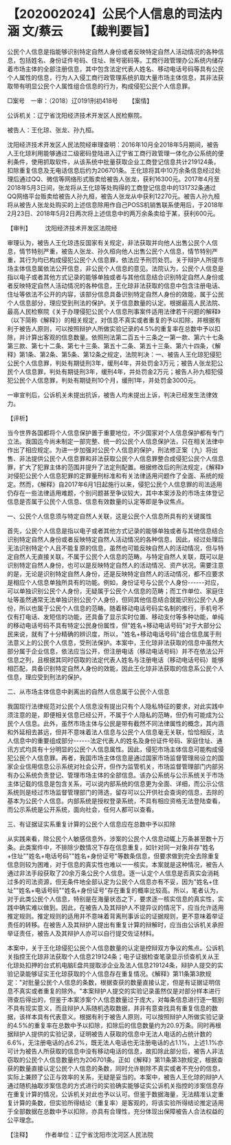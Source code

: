 # 【202002024】公民个人信息的司法内涵 文/蔡云 　　【裁判要旨】

公民个人信息是指能够识别特定自然人身份或者反映特定自然人活动情况的各种信息，包括姓名、身份证件号码、住址、账号密码等。工商行政管理办公系统内储存着市场主体的全部注册信息，其中包含法定代表人姓名、移动电话号码等具有公民个人属性的信息，行为人入侵工商行政管理系统扒取大量市场主体信息，其非法获取带有明显公民个人属性组合信息的行为，构成侵犯公民个人信息罪。

□案号　一审：（2018）辽0191刑初418号 　　【案情】

公诉机关：辽宁省沈阳经济技术开发区人民检察院。

被告人：王化琼、张龙、孙九桓。

沈阳经济技术开发区人民法院经审理查明：2016年10月全2018年5月期间，被告人王化琼利用能够通过二级密码登陆进入辽宁省工商行政管理一体化办公系统的便利条件，使用抓取软件，从该系统中批量获取企业工商登记信息共计219124条，扣除重复信息及无电话信息后约为206701条。王化琼将其中10万余条信息经过处理后通过QQ、微信等网络形式贩卖给被告人张龙，获利16300元。2017年4月至2018年5月3日间，张龙将从王化琼等处购得的工商登记信息中的131732条通过QQ网络平台贩卖给被告人孙九桓，被告人张龙从中获利12270元。被告人孙九桓将从被告人张龙处购买的上述信息除用作自己POSS机销售联系使用后，于2018年2月23日、2018年5月2日两次将上述信息中的两万余条卖给于某，获利600元。

【审判】 　　沈阳经济技术开发区法院经

审理认为，被告人王化琼违反国家有关规定，非法获取并向他人出售公民个人信息，情节特别严重，被告人张龙、孙久桓向他人出售公民个人信息，情节特别严重，其行为均已构成侵犯公民个人信息罪，依法应予刑罚处罚。关于辩护人所提市场主体信息属依法公开信息，非公民个人信息的意见。法院认为，公民个人信息是指以电子或者其他方式记录的能够单独或者与其他信息结合识别特定自然人身份或者反映特定自然人活动情况的各种信息，王化琼非法获取的信息中包含注册电话、住址等依法不公开的内容，该部分信息具备识别特定自然人身份的效能，属于公民个人信息部分，理应受到刑法的保护。关于信息数量的认定。根据最高人民法院、最高人民检察院《关于办理侵犯公民个人信息刑事案件适用法律若干问题的解释》（以下简称《解释》）的相关规定，对信息不真实或者重复的予以扣除，并根据有利于被告人原则，可以按照辩护人所做实验记录的4.5%的重复率在总数中予以扣除，并计算出客观的信息数量。依照刑法第二百五十三条之一第一款、第六十七条第三款、第七十二条、第七十三条、第五十二条、第五十三条、第六十四条，《解释》第1条、第2条、第5条、第12条之规定，法院判决：一、被告人王化琼犯侵犯公民个人信息罪，判处有期徒刑3年，缓刑4年，并处罚金3万元；被告人张龙犯公民个人信息罪，判处有期徒刑3年，缓刑4年，并处罚金2万元；被告人孙九桓犯侵犯公民个人信息罪，判处有期徒刑10个月，缓刑1年，并处罚金3000元。

一审宣判后，公诉机关未提出抗诉，被告人均未提出上诉，判决已经发生法律效力。

【评析】

当今世界各国都将个人信息保护置于重要地位，不少国家对个人信息保护都有专门立法。我国迄今尚未制定一部完整、统一的公民个人信息保护法，只在相关法律中作出了相应规定。为进一步加强对公民个人信息的保护，刑法修正案（九）将出售、非法提供公民个人信息罪和非法获取公民个人信息罪整合成侵犯公民个人信息罪，扩大了犯罪主体的范围并提升了法定刑配置。根据修改后的刑法规定，《解释》对侵犯公民个人信息犯罪的定罪量刑标准和有关法律适用问题作了全面、系统的规定。然而，《解释》自2017年6月1日起施行以来，侵犯公民个人信息罪的司法适用仍存在一些法律适用难题，个别问题甚至争议较大，其中本案涉及的市场主体登记信息是否属于公民个人信息、信息有效数量的认定等即是争议焦点。

一、公民个人信息须与特定自然人关联，这是公民个人信息所具有的关键属性

首先，公民个人信息是指以电子或者其他方式记录的能够单独或者与其他信息结合识别特定自然人身份或者反映特定自然人活动情况的各种信息，因此，经过处理后无法识别特定个人且不能复原的信息，虽然也可能反映自然人的活动情况，但与特定自然人无直接关联，不属于公民个人信息的范畴。与特定自然人关联，既可以是识别特定自然人身份，也可以是反映特定自然人的活动情况、资产状况。需要注意的是，无论是识别特定自然人身份，还是反映特定自然人的活动情况，都不应要求是相应个人信息单独所具有的功能。例如，身份证号与公民个人身份------对应，可以单独识别公民个人身份，无疑属于公民个人信息的范畴；而工作单位、家庭住址等虽然通常无法单独识别公民个人身份，但同其他信息结合就能识别公民个人身份，所以也属于公民个人信息的范畴。随着移动电话号码实名制的推行，手机号不仅有打电话、发短信的功能，还具备了显示实时位置、移动支付等多种功能，单纯的移动电话号码不具有特定公民身份属性，但"姓名+移动电话号码"对于大部分公民来说，就有了十分精确的辨识度，所以，"姓名+移动电话号码"组合信息属于刑法意义上的公民个人信息，受刑法保护。本案中，王化琼非法获取的信息中虽然大部分属于企业信息，依法应当公开，但注册电话（移动电话号码）并不在依法公开信息之列，且根据其同时窃取的法定代表人姓名与注册电话（移动电话号码）能够相匹配，具备识别特定自然人身份的效能，因此王化琼非法获取的信息系公民个人信息，理应受到刑法的保护。

二、从市场主体信息中剥离出的自然人信息属于公民个人信息

我国现行法律规范对公民个人信息没有提出只有个人隐私特征的要求，对此实践中须注意的是，即便相关信息已经公开，不属于个人隐私的范畴，但仍有可能成为公民个人信息。此外，虽然市场主体与公民是带有截然不同法律属性的概念，其内涵和外延相去甚远，但并不意味着法人信息与公民个人信息毫无关联，恰恰相反，法人信息中的重要组成部分------法定代表人的姓名及身份证件号码、家庭住址、通讯方式均具有十分明显的公民个人信息属性。因此，侵犯市场主体信息可能构成侵犯公民个人信息罪。再者，我国市场主体信息是通过国家市场监督管理局设立的国家企业信用信息公示系统对社会公开，但作为监管机关，市场监督管理部门内部另有办公系统负责登记、管理市场主体的全部信息。该办公系统与公示系统关于市场主体记载的信息是包含关系，可以说内部系统的信息更为全面、详细，而公示公信系统则是经过市场监督管理部门的筛选，留存可以公开供社会查询的信息，去除的基本为公民个人信息。内部系统是授权登录系统，不具有相应资格无法登陆查看，而公示系统是公开系统，面向社会，任何人都可以查看。

三、有证据证实系重复计算的公民个人信息应在总数中予以扣除

从实践来看，除公民个人敏感信息外，涉案的公民个人信息动辄上万条甚至数十万条。此类案件中，不排除少数情况下存在信息重复，如针对同一对象并存"姓名+住址""姓名+电话号码""姓名+身份证号"等数条信息，但要求做到完全去除重复信息则较为困难，对于信息的真实性也难以一一核实。本案就是这种情况，被告人通过非法手段获取了20余万条公民个人信息。逐一认定个人信息是否真实会消耗过多的司法资源，但无条件地全部认定为公民个人信息亦有不妥，因为"姓名+住址""姓名+电话号码""姓名+身份证号"存在重复的概率比较高。所以，笔者认为，对于此类公民个人信息，特别是在海量状态之下，要求逐一核实信息的真实性，实践中确实难以做到。因此，在被告人及其辩护人不提异议的情况下，应当允许适用推定规则。推定规则的适用并不意味着背离刑事诉讼的证据规则，更不意味着举证责任的转移。在被告人及其辩护人提出有重复计算的辩解时，应当由公诉机关承担举证责任，被告人及其辩护人亦可以自行提交佐证材料。

本案中，关于王化琼侵犯公民个人信息数量的认定是控辩双方争议的焦点。公诉机关指控王化琼非法获取个人信息219124条；电子证据检查笔录显示侦查机关从王化琼处扣押的台式机电脑E盘共提取涉企业及法人信息219124条，辩护人提交的实验记录能够证实王化琼获取的个人信息存在重复情况。《解释》第11条第3款规定："对批量公民个人信息的条数，根据查获的数量直接认定，但是有证据证明信息不真实或者重复的除外。"本案辩护人提交的实验记录虽然仅是对部分样本进行筛查后得出的，但鉴于本案涉案个人信息数量过于庞大，对每条信息进行逐一甄别不具有现实意义，而且辩护人系随机选取数据，并非有意查找具有重复信息的数据，该样本具有代表意义。根据有利于被告人原则，可以按照辩护人所做实验记录的4.5%的重复率在总数中予以扣除，扣除后的信息数量约为20.9万条。同时再根据辩护人提供的实验记录，证明被告人获取的信息中无法人电话的占统计数的6.6%，无注册电话的占6.2%，既无法人电话也无注册电话的占1.1%，上述1.1%亦可计为被告人所获取的信息中没有移动电话的信息，故扣除此部分后，被告人非法窃取的公民个人信息数量约为206701条。正如《解释》第11条第3款规定，根据查获的数量直接认定公民个人信息的条数，同时允许剔除不真实或者不充分的信息，实际上兼顾了公正与效率的关系，无疑是妥当的。本案中，被告人王化琼的辩护人通过随机抽取涉案信息的方式进行的实验确实能够证实公诉机关指控的涉案信息存在重复计算的情况，公诉机关对此也予以认可。但鉴于数据海量，无法精准认定重复计算的条数，但实验所得结论（重复率）是客观的，将该实验所得结论推定适用于全部数据在总数中予以扣除，亦具有合理性，充分体现出保障被告人合法权益的公平理念。

【注释】 　　作者单位：辽宁省沈阳市沈河区人民法院